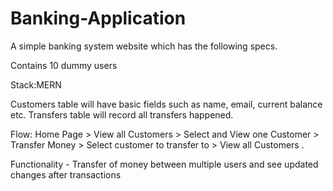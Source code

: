 # Banking-Application
A simple banking system website which has the following specs.

Contains 10 dummy users

Stack:MERN

Customers table will have basic fields such as name, email, current balance etc. Transfers table will record all transfers happened.

Flow: Home Page > View all Customers > Select and View one Customer > Transfer Money > Select customer to transfer to > View all Customers .

Functionality - Transfer of money between multiple users and see updated changes after transactions

